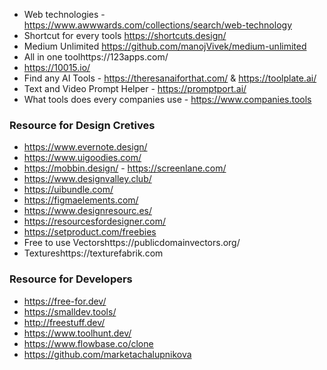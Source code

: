 - Web technologies - https://www.awwwards.com/collections/search/web-technology 
- Shortcut for every tools https://shortcuts.design/
- Medium Unlimited https://github.com/manojVivek/medium-unlimited
- All in one toolhttps://123apps.com/
- https://10015.io/
- Find any AI Tools - https://theresanaiforthat.com/ & https://toolplate.ai/
- Text and Video Prompt Helper - https://promptport.ai/
- What tools does every companies use - https://www.companies.tools



### Resource for Design Cretives 
- https://www.evernote.design/
- https://www.uigoodies.com/
- https://mobbin.design/ - https://screenlane.com/
- https://www.designvalley.club/
- https://uibundle.com/
- https://figmaelements.com/
- https://www.designresourc.es/
- https://resourcesfordesigner.com/
- https://setproduct.com/freebies
- Free to use Vectorshttps://publicdomainvectors.org/
- Textureshttps://texturefabrik.com

### Resource for Developers
- https://free-for.dev/
- https://smalldev.tools/
- http://freestuff.dev/
- https://www.toolhunt.dev/
- https://www.flowbase.co/clone
- https://github.com/marketachalupnikova
